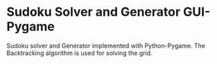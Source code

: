 # Sudoku Solver and Generator GUI-Pygame
Sudoku solver and Generator implemented with Python-Pygame. The Backtracking algorithm is used for solving the grid.